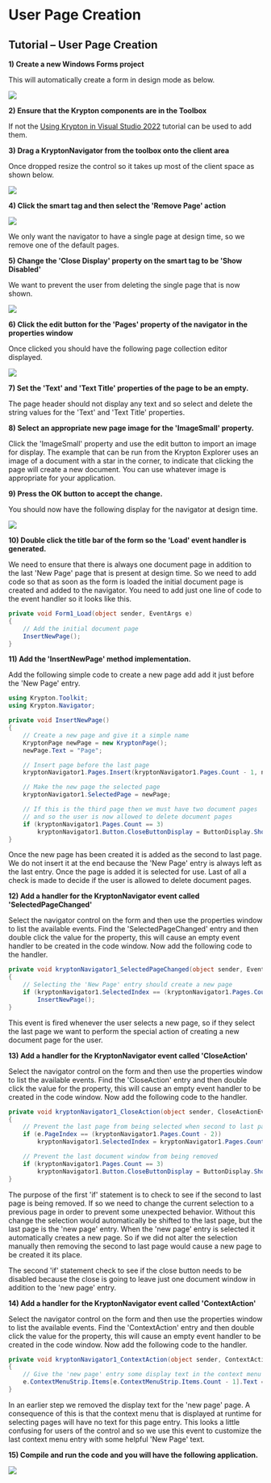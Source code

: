 # User Page Creation

## Tutorial – User Page Creation

 

**1) Create a new Windows Forms project**


This will automatically create a form in design mode as below.

![](Images/Normal%20WinForm%20Form.png)

**2) Ensure that the Krypton components are in the Toolbox**

If not the [Using Krypton in Visual Studio 2022](Using%20Krypton%20in%20Visual%20Studio%202022.md) tutorial can be used to add them.


**3) Drag a KryptonNavigator from the toolbox onto the client area**

Once dropped resize the control so it takes up most of the client space as shown below.

![](Images/UserPage1.png)

**4) Click the smart tag and then select the 'Remove Page' action**

![](Images/UserPage2.png)

We only want the navigator to have a single page at design time, so we remove one of the default pages. 

**5) Change the 'Close Display' property on the smart tag to be 'Show Disabled'**

We want to prevent the user from deleting the single page that is now shown. 

![](Images/UserPage3.png)

**6) Click the edit button for the 'Pages' property of the navigator in the properties window**

Once clicked you should have the following page collection editor displayed.

![](Images/UserPage4.png)

**7) Set the 'Text' and 'Text Title' properties of the page to be an empty.**

The page header should not display any text and so select and delete the string values for the 'Text' and 'Text Title' properties.

**8) Select an appropriate new page image for the 'ImageSmall' property.**

Click the 'ImageSmall' property and use the edit button to import an image for display. The example that can be run from the Krypton Explorer uses an image of a document with a star in the corner, to indicate that clicking the page will create a new document. You can use whatever image is appropriate for your application.

**9) Press the OK button to accept the change.**

You should now have the following display for the navigator at design time.

![](Images/UserPage5.png)

**10) Double click the title bar of the form so the 'Load' event handler is generated.**

We need to ensure that there is always one document page in addition to the last 'New Page' page that is present at design time. So we need to add code so that as soon as the form is loaded the initial document page is created and added to the navigator. You need to add just one line of code to the event handler so it looks like this.

```cs
private void Form1_Load(object sender, EventArgs e)
{
    // Add the initial document page
    InsertNewPage();
}
```

**11) Add the 'InsertNewPage' method implementation.**

Add the following simple code to create a new page add add it just before the 'New Page' entry.

```cs
using Krypton.Toolkit;
using Krypton.Navigator;

private void InsertNewPage()
{
    // Create a new page and give it a simple name
    KryptonPage newPage = new KryptonPage();
    newPage.Text = "Page";

    // Insert page before the last page
    kryptonNavigator1.Pages.Insert(kryptonNavigator1.Pages.Count - 1, newPage);

    // Make the new page the selected page
    kryptonNavigator1.SelectedPage = newPage;

    // If this is the third page then we must have two document pages
    // and so the user is now allowed to delete document pages
    if (kryptonNavigator1.Pages.Count == 3)
        kryptonNavigator1.Button.CloseButtonDisplay = ButtonDisplay.ShowEnabled;
}
```

Once the new page has been created it is added as the second to last page. We do not insert it at the end because the 'New Page' entry is always left as the last entry. Once the page is added it is selected for use. Last of all a check is made to decide if the user is allowed to delete document pages.


**12) Add a handler for the KryptonNavigator event called 'SelectedPageChanged'**

Select the navigator control on the form and then use the properties window to list the available events. Find the 'SelectedPageChanged' entry and then double click the value for the property, this will cause an empty event handler to be created in the code window. Now add the following code to the handler.

```cs
private void kryptonNavigator1_SelectedPageChanged(object sender, EventArgs e)
{
    // Selecting the 'New Page' entry should create a new page
    if (kryptonNavigator1.SelectedIndex == (kryptonNavigator1.Pages.Count - 1))
        InsertNewPage();
}
```

This event is fired whenever the user selects a new page, so if they select the last page we want to perform the special action of creating a new document page for the user.


**13) Add a handler for the KryptonNavigator event called 'CloseAction'**

Select the navigator control on the form and then use the properties window to list the available events. Find the 'CloseAction' entry and then double click the value for the property, this will cause an empty event handler to be created in the code window. Now add the following code to the handler.

```cs
private void kryptonNavigator1_CloseAction(object sender, CloseActionEventArgs e)
{
    // Prevent the last page from being selected when second to last page is removed
    if (e.PageIndex == (kryptonNavigator1.Pages.Count - 2))
        kryptonNavigator1.SelectedIndex = kryptonNavigator1.Pages.Count - 3;

    // Prevent the last document window from being removed
    if (kryptonNavigator1.Pages.Count == 3)
        kryptonNavigator1.Button.CloseButtonDisplay = ButtonDisplay.ShowDisabled;
}
```

The purpose of the first 'if' statement is to check to see if the second to last page is being removed. If so we need to change the current selection to a previous page in order to prevent some unexpected behavior. Without this change the selection would automatically be shifted to the last page, but the last page is the 'new page' entry. When the 'new page' entry is selected it automatically creates a new page. So if we did not alter the selection manually then removing the second to last page would cause a new page to be created it its place.

The second 'if' statement check to see if the close button needs to be disabled because the close is going to leave just one document window in addition to the 'new page' entry.

**14) Add a handler for the KryptonNavigator event called 'ContextAction'**

Select the navigator control on the form and then use the properties window to list the available events. Find the 'ContextAction' entry and then double click the value for the property, this will cause an empty event handler to be created in the code window. Now add the following code to the handler.

```cs
private void kryptonNavigator1_ContextAction(object sender, ContextActionEventArgs e)
{
    // Give the 'new page' entry some display text in the context menu
    e.ContextMenuStrip.Items[e.ContextMenuStrip.Items.Count - 1].Text = "New Page";
}
```

In an earlier step we removed the display text for the 'new page' page. A consequence of this is that the context menu that is displayed at runtime for selecting pages will have no text for this page entry. This looks a little confusing for users of the control and so we use this event to customize the last context menu entry with some helpful 'New Page' text.

**15) Compile and run the code and you will have the following application.**

![](Images/UserPage6.png)


